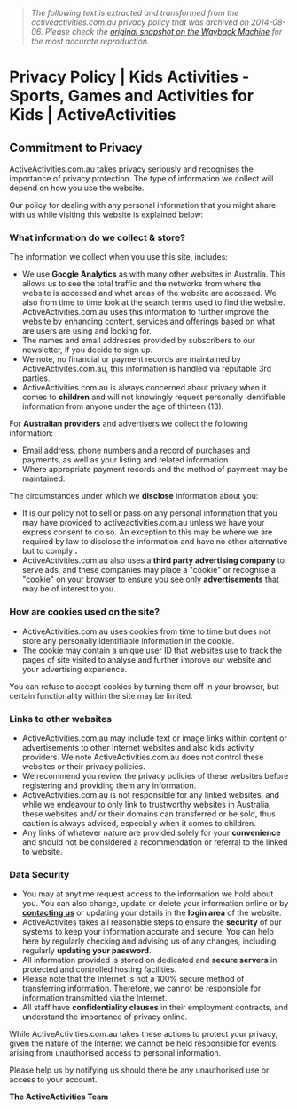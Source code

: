 > *The following text is extracted and transformed from the activeactivities.com.au privacy policy that was archived on 2014-08-06. Please check the [original snapshot on the Wayback Machine](https://web.archive.org/web/20140806040927id_/http%3A//www.activeactivities.com.au/privacy-policy) for the most accurate reproduction.*

# Privacy Policy | Kids Activities - Sports, Games and Activities for Kids | ActiveActivities

## Commitment to Privacy

ActiveActivities.com.au takes privacy seriously and recognises the importance of privacy protection. The type of information we collect will depend on how you use the website.

Our policy for dealing with any personal information that you might share with us while visiting this website is explained below:

### What information do we collect & store?

The information we collect when you use this site, includes:

  * We use **Google Analytics** as with many other websites in Australia. This allows us to see the total traffic and the networks from where the website is accessed and what areas of the website are accessed. We also from time to time look at the search terms used to find the website. ActiveActivities.com.au uses this information to further improve the website by enhancing content, services and offerings based on what are users are using and looking for.
  * The names and email addresses provided by subscribers to our newsletter, if you decide to sign up.
  * We note, no financial or payment records are maintained by ActiveActivites.com.au, this information is handled via reputable 3rd parties.
  * ActiveActivities.com.au is always concerned about privacy when it comes to **children** and will not knowingly request personally identifiable information from anyone under the age of thirteen (13).



For **Australian providers** and advertisers we collect the following information:

  * Email address, phone numbers and a record of purchases and payments, as well as your listing and related information.
  * Where appropriate payment records and the method of payment may be maintained.



The circumstances under which we **disclose** information about you:

  * It is our policy not to sell or pass on any personal information that you may have provided to activeactivities.com.au unless we have your express consent to do so. An exception to this may be where we are required by law to disclose the information and have no other alternative but to comply **.**
  * ActiveActivities.com.au also uses a **third party advertising company** to serve ads, and these companies may place a "cookie" or recognise a "cookie" on your browser to ensure you see only **advertisements** that may be of interest to you.



### How are cookies used on the site?

  * ActiveActivities.com.au uses cookies from time to time but does not store any personally identifiable information in the cookie.
  * The cookie may contain a unique user ID that websites use to track the pages of site visited to analyse and further improve our website and your advertising experience.



You can refuse to accept cookies by turning them off in your browser, but certain functionality within the site may be limited.

### Links to other websites

  * ActiveActivities.com.au may include text or image links within content or advertisements to other Internet websites and also kids activity providers. We note ActiveActivities.com.au does not control these websites or their privacy policies.
  * We recommend you review the privacy policies of these websites before registering and providing them any information.
  * ActiveActivities.com.au is not responsible for any linked websites, and while we endeavour to only link to trustworthy websites in Australia, these websites and/ or their domains can transferred or be sold, thus caution is always advised, especially when it comes to children.
  * Any links of whatever nature are provided solely for your **convenience** and should not be considered a recommendation or referral to the linked to website.



### Data Security

  * You may at anytime request access to the information we hold about you. You can also change, update or delete your information online or by **[contacting us](http://www.activeactivities.com.au/contact "Contact us")** or updating your details in the **login area** of the website.
  * ActiveActivites takes all reasonable steps to ensure the **security** of our systems to keep your information accurate and secure. You can help here by regularly checking and advising us of any changes, including regularly **updating your password**.
  * All information provided is stored on dedicated and **secure servers** in protected and controlled hosting facilities.
  * Please note that the Internet is not a 100% secure method of transferring information. Therefore, we cannot be responsible for information transmitted via the Internet.
  * All staff have **confidentiality clauses** in their employment contracts, and understand the importance of privacy online.



While ActiveActivities.com.au takes these actions to protect your privacy, given the nature of the Internet we cannot be held responsible for events arising from unauthorised access to personal information.

Please help us by notifying us should there be any unauthorised use or access to your account.

 **The ActiveActivities Team**
